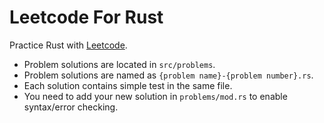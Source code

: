 # Leetcode For Rust

Practice Rust with [Leetcode](https://leetcode.com/).

- Problem solutions are located in `src/problems`.
- Problem solutions are named as `{problem name}-{problem number}.rs`.
- Each solution contains simple test in the same file.
- You need to add your new solution in `problems/mod.rs` to enable syntax/error checking.
